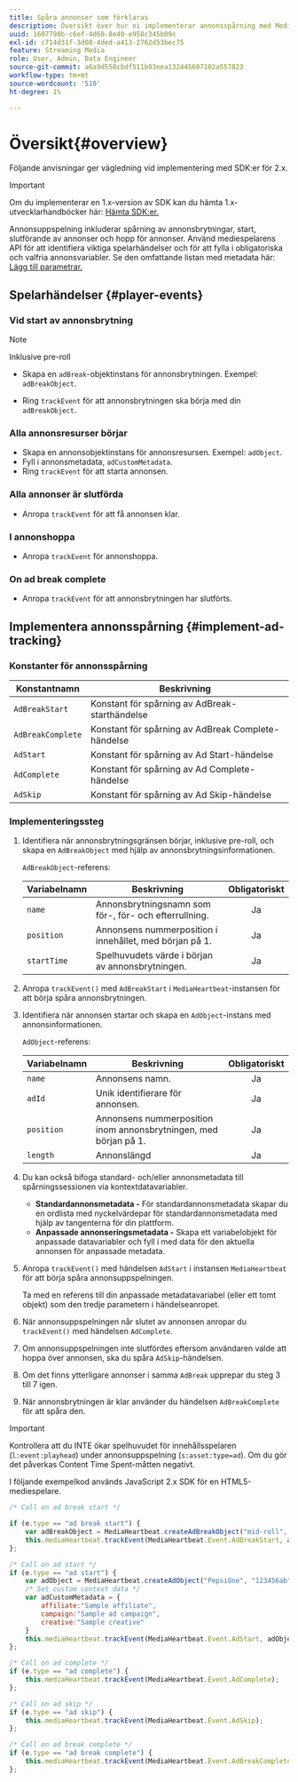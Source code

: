 ```yaml
---
title: Spåra annonser som förklaras
description: Översikt över hur ni implementerar annonsspårning med Media SDK.
uuid: 1607798b-c6ef-4d60-8e40-e958c345b09c
exl-id: c714d31f-3d08-4ded-a413-2762d53bec75
feature: Streaming Media
role: User, Admin, Data Engineer
source-git-commit: a6a9d550cbdf511b93eea132445607102a557823
workflow-type: tm+mt
source-wordcount: '510'
ht-degree: 1%

---
```


# Översikt{#overview}

Följande anvisningar ger vägledning vid implementering med SDK:er för 2.x.

>[!IMPORTANT]
>
>Om du implementerar en 1.x-version av SDK kan du hämta 1.x-utvecklarhandböcker här: [Hämta SDK:er.](/help/getting-started/download-sdks.md)

Annonsuppspelning inkluderar spårning av annonsbrytningar, start, slutförande av annonser och hopp för annonser. Använd mediespelarens API för att identifiera viktiga spelarhändelser och för att fylla i obligatoriska och valfria annonsvariabler. Se den omfattande listan med metadata här: [Lägg till parametrar.](../../implementation/variables/ad-parameters.md)

## Spelarhändelser {#player-events}


### Vid start av annonsbrytning

>[!NOTE]
>Inklusive pre-roll

* Skapa en `adBreak`-objektinstans för annonsbrytningen. Exempel: `adBreakObject`.

* Ring `trackEvent` för att annonsbrytningen ska börja med din `adBreakObject`.

### Alla annonsresurser börjar

* Skapa en annonsobjektinstans för annonsresursen. Exempel: `adObject`.
* Fyll i annonsmetadata, `adCustomMetadata`.
* Ring `trackEvent` för att starta annonsen.

### Alla annonser är slutförda

* Anropa `trackEvent` för att få annonsen klar.

### I annonshoppa

* Anropa `trackEvent` för annonshoppa.

### On ad break complete

* Anropa `trackEvent` för att annonsbrytningen har slutförts.

## Implementera annonsspårning {#implement-ad-tracking}

### Konstanter för annonsspårning

| Konstantnamn | Beskrivning   |
|---|---|
| `AdBreakStart` | Konstant för spårning av AdBreak-starthändelse |
| `AdBreakComplete` | Konstant för spårning av AdBreak Complete-händelse |
| `AdStart` | Konstant för spårning av Ad Start-händelse |
| `AdComplete` | Konstant för spårning av Ad Complete-händelse |
| `AdSkip` | Konstant för spårning av Ad Skip-händelse |

### Implementeringssteg

1. Identifiera när annonsbrytningsgränsen börjar, inklusive pre-roll, och skapa en `AdBreakObject` med hjälp av annonsbrytningsinformationen.

   `AdBreakObject`-referens:

   | Variabelnamn | Beskrivning | Obligatoriskt |
   | --- | --- | :---: |
   | `name` | Annonsbrytningsnamn som för-, för- och efterrullning. | Ja |
   | `position` | Annonsens nummerposition i innehållet, med början på 1. | Ja |
   | `startTime` | Spelhuvudets värde i början av annonsbrytningen. | Ja |

1. Anropa `trackEvent()` med `AdBreakStart` i `MediaHeartbeat`-instansen för att börja spåra annonsbrytningen.

1. Identifiera när annonsen startar och skapa en `AdObject`-instans med annonsinformationen.

   `AdObject`-referens:

   | Variabelnamn | Beskrivning | Obligatoriskt |
   | --- | --- | :---: |
   | `name` | Annonsens namn. | Ja |
   | `adId` | Unik identifierare för annonsen. | Ja |
   | `position` | Annonsens nummerposition inom annonsbrytningen, med början på 1. | Ja |
   | `length` | Annonslängd | Ja |

1. Du kan också bifoga standard- och/eller annonsmetadata till spårningssessionen via kontextdatavariabler.

   * **Standardannonsmetadata -** För standardannonsmetadata skapar du en ordlista med nyckelvärdepar för standardannonsmetadata med hjälp av tangenterna för din plattform.
   * **Anpassade annonseringsmetadata -** Skapa ett variabelobjekt för anpassade datavariabler och fyll i med data för den aktuella annonsen för anpassade metadata.

1. Anropa `trackEvent()` med händelsen `AdStart` i instansen `MediaHeartbeat` för att börja spåra annonsuppspelningen.

   Ta med en referens till din anpassade metadatavariabel (eller ett tomt objekt) som den tredje parametern i händelseanropet.

1. När annonsuppspelningen når slutet av annonsen anropar du `trackEvent()` med händelsen `AdComplete`.

1. Om annonsuppspelningen inte slutfördes eftersom användaren valde att hoppa över annonsen, ska du spåra `AdSkip`-händelsen.
1. Om det finns ytterligare annonser i samma `AdBreak` upprepar du steg 3 till 7 igen.
1. När annonsbrytningen är klar använder du händelsen `AdBreakComplete` för att spåra den.

>[!IMPORTANT]
>
>Kontrollera att du INTE ökar spelhuvudet för innehållsspelaren (`l:event:playhead`) under annonsuppspelning (`s:asset:type=ad`). Om du gör det påverkas Content Time Spent-måtten negativt.

I följande exempelkod används JavaScript 2.x SDK för en HTML5-mediespelare.

```js
/* Call on ad break start */

if (e.type == "ad break start") {
    var adBreakObject = MediaHeartbeat.createAdBreakObject("mid-roll", 2, 500);
    this.mediaHeartbeat.trackEvent(MediaHeartbeat.Event.AdBreakStart, adBreakObject);
};

/* Call on ad start */
if (e.type == "ad start") {
    var adObject = MediaHeartbeat.createAdObject("PepsiOne", "123456ab", 1, 30);
    /* Set custom context data */
    var adCustomMetadata = {
        affiliate:"Sample affiliate",
        campaign:"Sample ad campaign",
        creative:"Sample creative"
    }
    this.mediaHeartbeat.trackEvent(MediaHeartbeat.Event.AdStart, adObject, adCustomMetadata);
};

/* Call on ad complete */
if (e.type == "ad complete") {
    this.mediaHeartbeat.trackEvent(MediaHeartbeat.Event.AdComplete);
};

/* Call on ad skip */
if (e.type == "ad skip") {
    this.mediaHeartbeat.trackEvent(MediaHeartbeat.Event.AdSkip);
};

/* Call on ad break complete */
if (e.type == "ad break complete") {
    this.mediaHeartbeat.trackEvent(MediaHeartbeat.Event.AdBreakComplete);
};
```

